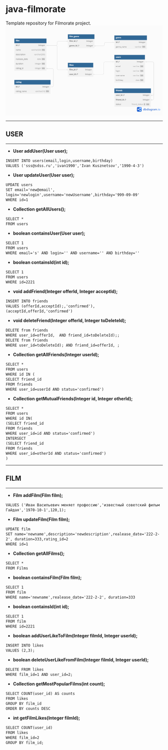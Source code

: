 # java-filmorate
Template repository for Filmorate project.
![Database schema](Database.png)

********************************************************************************
## USER
*******************************************************************************
+ **User addUser(User user);**
```
INSERT INTO users(email,login,username,birthday)
VALUES ('sss@sdss.ru','ivan1990','Ivan Kusznetsov','1990-4-3')
```
+ **User updateUser(User user);**
```
UPDATE users
SET email='new@email', login='newlogin',username='newUsername',birthday='999-09-09'
WHERE id=1
```
+ **Collection<User> getAllUsers();**
```
SELECT *
FROM users
```
+ **boolean containsUser(User user);**
```
SELECT 1
FROM users
WHERE email='s' AND login='' AND username='' AND birthday=''
```
+ **boolean containsId(int id);**
```
SELECT 1
FROM users
WHERE id=2221
```
+ **void addFriend(Integer offerId, Integer acceptId);**
```
INSERT INTO friends
VALUES (offerId,acceptId);,'confirmed'), (acceptId,offerId,'confirmed')
```
+ **void deleteFriend(Integer offerId, Integer toDeleteId);**
```
DELETE from friends
WHERE user_id=offerId,  AND friend_id=toDeleteId);; 
DELETE from friends
WHERE user_id=toDeleteId); AND friend_id=offerId, ; 
```
+ **Collection<User> getAllFriends(Integer userId);**
```
SELECT *
FROM users
WHERE id IN (
SELECT friend_id
FROM friends
WHERE user_id=userId AND status='confirmed')
```
+ **Collection<User> getMutualFriends(Integer id, Integer otherId);**
```
SELECT *
FROM users
WHERE id IN(
(SELECT friend_id
FROM friends
WHERE user_id=id AND status='confirmed')
INTERSECT
(SELECT friend_id
FROM friends
WHERE user_id=otherId AND status='confirmed')
)
```
********************************************************************************
## FILM
********************************************************************************
+ **Film addFilm(Film film);**
```INSERT INTO film(name,description, realease_date,duration,rating_id)
VALUES ('Иван Васильевич меняет профессию','известный советский фильм Гайдая','1970-10-1',120,1);
```
+ **Film updateFilm(Film film);**
```
UPDATE film
SET name='newname',description='newdescription',realease_date='222-2-2', duration=333,rating_id=2
WHERE id=1
```
+ **Collection<Film> getAllFilms();**
```
SELECT *
FROM Films
```
+ **boolean containsFilm(Film film);**
```
SELECT 1
FROM film
WHERE name='newname',realease_date='222-2-2', duration=333
```
+ **boolean containsId(int id);**
```
SELECT 1
FROM film
WHERE id=2221
```
+ **boolean addUserLikeToFilm(Integer filmId, Integer userId);**
```
INSERT INTO likes
VALUES (2,3);
```
+ **boolean deleteUserLikeFromFilm(Integer filmId, Integer userId);**
```
DELETE FROM likes
WHERE film_id=1 AND user_id=2;
```
+ **Collection<Film> getMostPopularFilms(int count);**
```
SELECT COUNT(user_id) AS counts
FROM likes
GROUP BY film_id
ORDER BY counts DESC
```
+ **int getFilmLikes(Integer filmId);**
```
SELECT COUNT(user_id)
FROM likes
WHERE film_id=2
GROUP BY film_id;
```